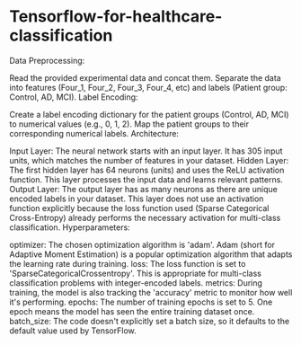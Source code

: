 # Tensorflow-for-healthcare-classification

Data Preprocessing:

Read the provided experimental data and concat them.
Separate the data into features (Four_1, Four_2, Four_3, Four_4, etc) and labels (Patient group: Control, AD, MCI).
Label Encoding:

Create a label encoding dictionary for the patient groups (Control, AD, MCI) to numerical values (e.g., 0, 1, 2).
Map the patient groups to their corresponding numerical labels.
Architecture:

Input Layer: The neural network starts with an input layer. It has 305 input units, which matches the number of features in your dataset.
Hidden Layer: The first hidden layer has 64 neurons (units) and uses the ReLU activation function. This layer processes the input data and learns relevant patterns.
Output Layer: The output layer has as many neurons as there are unique encoded labels in your dataset. This layer does not use an activation function explicitly because the loss function used (Sparse Categorical Cross-Entropy) already performs the necessary activation for multi-class classification.
Hyperparameters:

optimizer: The chosen optimization algorithm is 'adam'. Adam (short for Adaptive Moment Estimation) is a popular optimization algorithm that adapts the learning rate during training.
loss: The loss function is set to 'SparseCategoricalCrossentropy'. This is appropriate for multi-class classification problems with integer-encoded labels.
metrics: During training, the model is also tracking the 'accuracy' metric to monitor how well it's performing.
epochs: The number of training epochs is set to 5. One epoch means the model has seen the entire training dataset once.
batch_size: The code doesn't explicitly set a batch size, so it defaults to the default value used by TensorFlow.
